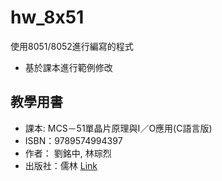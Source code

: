 # hw_8x51
使用8051/8052進行編寫的程式
* 基於課本進行範例修改
## 教學用書
* 課本: MCS－51單晶片原理與I／O應用(C語言版)
* ISBN：9789574994397
* 作者： 劉銘中, 林琮烈
* 出版社：儒林
[Link](https://www.books.com.tw/products/0010162355)